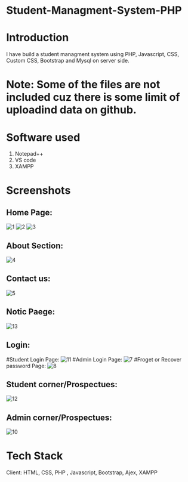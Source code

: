 # Student-Managment-System-PHP

# Introduction
I have build a student managment system using PHP, Javascript, CSS, Custom CSS, Bootstrap and Mysql on server side. 

# Note: Some of the files are not included cuz there is some limit of uploadind data on github.

# Software used
1. Notepad++
2. VS code
3. XAMPP

# Screenshots
## Home Page:
![1](https://github.com/DevilHand420/Student-Managment-System-PHP/assets/104151198/329b0c4d-c66e-4bcc-affa-7b1015c4ac35)
![2](https://github.com/DevilHand420/Student-Managment-System-PHP/assets/104151198/03ceae7a-794a-4675-b939-37976c809ead)
![3](https://github.com/DevilHand420/Student-Managment-System-PHP/assets/104151198/c2ae3f20-0766-4770-90ff-ad9ae4fa2ec0)

## About Section:
![4](https://github.com/DevilHand420/Student-Managment-System-PHP/assets/104151198/b2c787aa-b8d3-47eb-96be-7d99e2f1688e)

## Contact us:
![5](https://github.com/DevilHand420/Student-Managment-System-PHP/assets/104151198/24851444-0590-416a-93e2-1a70bf6461f3)

## Notic Paege:
![13](https://github.com/DevilHand420/Student-Managment-System-PHP/assets/104151198/4278bd23-1190-4e4e-a0f6-65d1adfe662f)

## Login:
#Student Login Page:
![11](https://github.com/DevilHand420/Student-Managment-System-PHP/assets/104151198/288e7b3b-4ad7-42ac-994c-208c5647b927)
#Admin Login Page:
![7](https://github.com/DevilHand420/Student-Managment-System-PHP/assets/104151198/e9748dbc-d90e-42c1-b772-5c88a07c8dd1)
#Froget or Recover password Page:
![8](https://github.com/DevilHand420/Student-Managment-System-PHP/assets/104151198/c044a27e-994a-4ce0-bad3-474d012e217f)

## Student corner/Prospectues:
![12](https://github.com/DevilHand420/Student-Managment-System-PHP/assets/104151198/81b4d66e-8fb5-4649-a7d7-3277025e1dad)

## Admin corner/Prospectues:
![10](https://github.com/DevilHand420/Student-Managment-System-PHP/assets/104151198/8c465f6c-f7ba-47c8-94c3-15aa16bdc88e)


# Tech Stack
Client: HTML, CSS, PHP , Javascript, Bootstrap, Ajex, XAMPP
